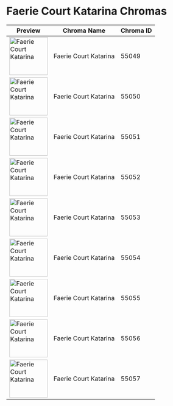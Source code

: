 # Faerie Court Katarina Chromas

| Preview | Chroma Name | Chroma ID |
|---|---|---|
| <img src='https://raw.communitydragon.org/latest/plugins/rcp-be-lol-game-data/global/default/v1/champion-chroma-images/55/55049.png' alt='Faerie Court Katarina' width='100'> | Faerie Court Katarina | 55049 |
| <img src='https://raw.communitydragon.org/latest/plugins/rcp-be-lol-game-data/global/default/v1/champion-chroma-images/55/55050.png' alt='Faerie Court Katarina' width='100'> | Faerie Court Katarina | 55050 |
| <img src='https://raw.communitydragon.org/latest/plugins/rcp-be-lol-game-data/global/default/v1/champion-chroma-images/55/55051.png' alt='Faerie Court Katarina' width='100'> | Faerie Court Katarina | 55051 |
| <img src='https://raw.communitydragon.org/latest/plugins/rcp-be-lol-game-data/global/default/v1/champion-chroma-images/55/55052.png' alt='Faerie Court Katarina' width='100'> | Faerie Court Katarina | 55052 |
| <img src='https://raw.communitydragon.org/latest/plugins/rcp-be-lol-game-data/global/default/v1/champion-chroma-images/55/55053.png' alt='Faerie Court Katarina' width='100'> | Faerie Court Katarina | 55053 |
| <img src='https://raw.communitydragon.org/latest/plugins/rcp-be-lol-game-data/global/default/v1/champion-chroma-images/55/55054.png' alt='Faerie Court Katarina' width='100'> | Faerie Court Katarina | 55054 |
| <img src='https://raw.communitydragon.org/latest/plugins/rcp-be-lol-game-data/global/default/v1/champion-chroma-images/55/55055.png' alt='Faerie Court Katarina' width='100'> | Faerie Court Katarina | 55055 |
| <img src='https://raw.communitydragon.org/latest/plugins/rcp-be-lol-game-data/global/default/v1/champion-chroma-images/55/55056.png' alt='Faerie Court Katarina' width='100'> | Faerie Court Katarina | 55056 |
| <img src='https://raw.communitydragon.org/latest/plugins/rcp-be-lol-game-data/global/default/v1/champion-chroma-images/55/55057.png' alt='Faerie Court Katarina' width='100'> | Faerie Court Katarina | 55057 |
